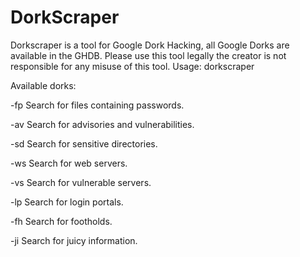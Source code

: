 # DorkScraper
Dorkscraper is a tool for Google Dork Hacking, all Google Dorks are available in the GHDB.
Please use this tool legally the creator is not responsible for any misuse of this tool.
 Usage:
 dorkscraper <dork> <output> <tld>

 Available dorks:

  -fp
  Search for files containing passwords.

  -av
  Search for advisories and vulnerabilities.

  -sd
  Search for sensitive directories.

  -ws
  Search for web servers.

  -vs
  Search for vulnerable servers.

  -lp
  Search for login portals.

  -fh
  Search for footholds.

  -ji
  Search for juicy information.

